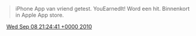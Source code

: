 > iPhone App van vriend getest\. YouEarnedIt\! Word een hit\. Binnenkort in Apple App store\.

<img src="../../media/tweet.ico" width="12" /> [Wed Sep 08 21:24:41 +0000 2010](https://twitter.com/DromerDenker/status/23948828698)
